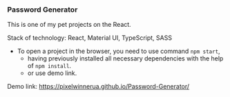 ### Password Generator
This is one of my pet projects on the React.

Stack of technology: React, Material UI, TypeScript, SASS

* To open a project in the browser, you need to use command ```npm start```, 
  * having previously installed all necessary dependencies with the help of ```npm install```.
  * or use demo link.

Demo link: https://pixelwinnerua.github.io/Password-Generator/
